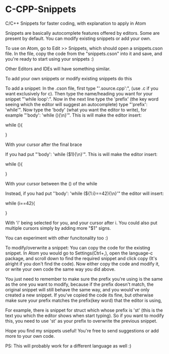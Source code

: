 # C-CPP-Snippets
C/C++ Snippets for faster coding, with explanation to apply in Atom

Snippets are basically autocomplete features offered by editors.
Some are present by default. You can modify existing snippets or add your own.

To use on Atom, go to Edit >> Snippets, which should open a snippets.cson file.
In the file, copy the code from the "snippets.cson" into it and save,
and you're ready to start using your snippets :)

Other Editors and IDEs will have something similar.

To add your own snippets or modify existing snippets do this

To add a snippet:
In the .cson file, first type "'.source.cpp':", (use .c if you want exclusively for c).
 Then type the name/heading you want for your snippet "'while loop':".
 Now in the next line type the 'prefix' (the key word seeing which the editor will suggest an autocomplete)
 type "'prefix': 'while'".
 Now type the 'body' (what you want the editor to write), for example "'body': 'while (){\n}'".
 This is will make the editor insert:
 
while (){

}

With your cursor after the final brace

If you had put "'body': 'while ($1){\n}'".
 This is will make the editor insert:
 
while (){

}

With your cursor between the () of the while

Instead, if you had put ''body': 'while (${1:i}==42){\n}'" the editor will insert:

while (i==42){

}

With 'i' being selected for you, and your cursor after i.
 You could also put multiple cursors simply by adding more "$1" signs.

You can experiment with other funcitonality too :)

To modify/overwrite a snippet:
You can copy the code for the existing snippet. In Atom you would go to Settings(Ctrl+,),
 open the language-c package, and scroll down to find the required snippet and click copy
(It's alright if you don't find the code).
 Now either copy the code and modify it, or write your own code the same way you did above.

You just need to remember to make sure the prefix you're using is the same as the one you want to modify,
 because if the prefix doesn't match, the original snippet will still behave the same way,
 and you would've only created a new snippet. If you've copied the code its fine, but otherwise
 make sure your prefix matches the prefix(key word) that the editor is using,

For example, there is snippet for struct which whose prefix is 'st' 
(this is the text you which the editor shows when start typing).
 So if you want to modify this, you need to use 'st' as your prefix 
to overwrite the previous snippet.

Hope you find my snippets useful! You're free to send suggestions or add more to your own code.

PS: This will probably work for a different language as well :)
